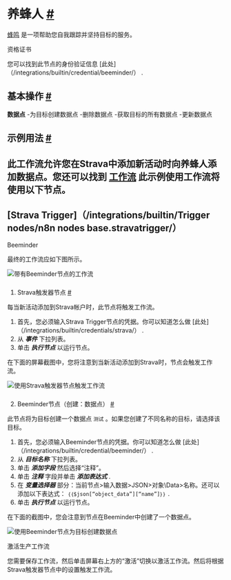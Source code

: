 


 养蜂人
 [#](#beeminder "永久链接")
=============================================



[蜂鸣](https://www.beeminder.com/) 
 是一项帮助您自我跟踪并坚持目标的服务。
 




 资格证书
 



 您可以找到此节点的身份验证信息
 [此处]（/integrations/builtin/credential/beeminder/）
 .
 




 基本操作
 [#](#基本操作 "永久链接")
-----------------------------------------------------------



**数据点**
 -为目标创建数据点
-删除数据点
-获取目标的所有数据点
-更新数据点
 



 示例用法
 [#](#示例用法 "永久链接")
-----------------------------------------------------



 此工作流允许您在Strava中添加新活动时向养蜂人添加数据点。您还可以找到
 [工作流](https://n8n.io/workflows/900) 
 此示例使用工作流将使用以下节点。
-
 [Strava Trigger]（/integrations/builtin/Trigger nodes/n8n nodes base.stravatrigger/）
 -
 Beeminder




 最终的工作流应如下图所示。
 



![带有Beeminder节点的工作流](https://d33wubrfki0l68.cloudfront.net/defaa5d75be1bc7e531e9f5935da35b29ef4951c/076d7/_images/integrations/builtin/app-nodes/beeminder/workflow.png)



### 
 1. Strava触发器节点
 [#](#1-strava-trigger-node "永久链接")



 每当新活动添加到Strava帐户时，此节点将触发工作流。
 


1. 首先，您必须输入Strava Trigger节点的凭据。你可以知道怎么做
 [此处]（/integrations/builtin/credentials/strava/）
 .
2. 从
 ***事件***
 下拉列表。
3. 单击
 ***执行节点***
 以运行节点。



 在下面的屏幕截图中，您将注意到当新活动添加到Strava时，节点会触发工作流。
 



![使用Strava触发器节点触发工作流](https://d33wubrfki0l68.cloudfront.net/4fca3ca0a057d2fc8e50d723cb0a0b7ddc87ddd4/875c5/_images/integrations/builtin/app-nodes/beeminder/stravatrigger_node.png)



### 
 2. Beeminder节点（创建：数据点）
 [#](#2-beeminder-node-create-datapoint "永久链接")



 此节点将为目标创建一个数据点
 `测试`
 。如果您创建了不同名称的目标，请选择该目标。
 


1. 首先，您必须输入Beeminder节点的凭据。你可以知道怎么做
 [此处]（/integrations/builtin/credential/beeminder/）
 .
2. 从
 ***目标名称***
 下拉列表。
3. 单击
 ***添加字段***
 然后选择“注释”。
4. 单击
 ***注释***
 字段并单击
 ***添加表达式***
 .
5. 在
 ***变量选择器***
 部分：当前节点>输入数据>JSON>对象\Data>名称。还可以添加以下表达式：
 `｛｛$json[“object_data”][“name”]｝｝`
 .
6. 单击
 ***执行节点***
 以运行节点。



 在下面的截图中，您会注意到节点在Beeminder中创建了一个数据点。
 



![使用Beeminder节点为目标创建数据点](https://d33wubrfki0l68.cloudfront.net/63d26bac94185d6c567d0d0f1b696681680168e5/a3e75/_images/integrations/builtin/app-nodes/beeminder/beeminder_node.png)





 激活生产工作流
 



 您需要保存工作流，然后单击屏幕右上方的“激活”切换以激活工作流。然后将根据Strava触发器节点中的设置触发工作流。
 





